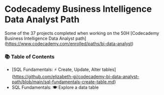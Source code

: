 # Codecademy Business Intelligence Data Analyst Path
Some of the 37 projects completed when working on the 50H [Codecademy Business Intelligence Data Analyst path] (https://www.codecademy.com/enrolled/paths/bi-data-analyst)

### 📚 Table of Contents
- [SQL Fundamentals: ⚡ Create, Update, Alter tables] (https://github.com/elizabeth-gj/codecademy-bi-data-analyst-path/blob/main/sql-fundamentals-create-table.md)
- SQL Fundamentals: 🍽 Explore a data table
